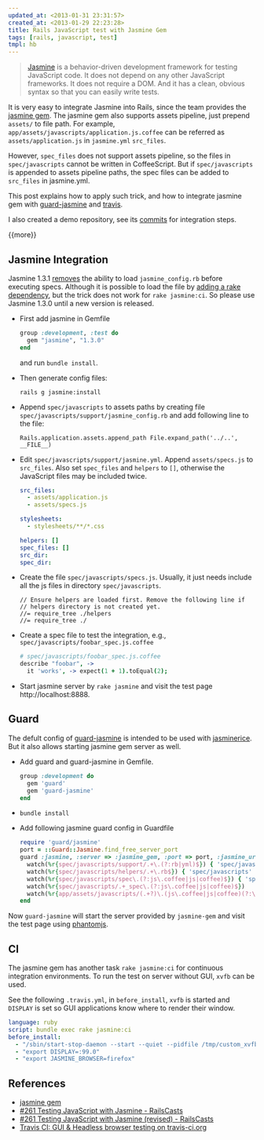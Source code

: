 ```yaml
---
updated_at: <2013-01-31 23:31:57>
created_at: <2013-01-29 22:23:28>
title: Rails JavaScript test with Jasmine Gem
tags: [rails, javascript, test]
tmpl: hb
---
```


> [Jasmine][] is a behavior-driven development framework for testing JavaScript
> code. It does not depend on any other JavaScript frameworks. It does not
> require a DOM. And it has a clean, obvious syntax so that you can easily write
> tests.

It is very easy to integrate Jasmine into Rails, since the team provides the
[jasmine gem][]. The jasmine gem also supports assets pipeline, just prepend
`assets/` to file path. For example,
`app/assets/javascripts/application.js.coffee` can be referred as
`assets/application.js` in `jasmine.yml` `src_files`.

However, `spec_files` does not support assets pipeline, so the files in
`spec/javascripts` cannot be written in CoffeeScript. But if
`spec/javascripts` is appended to assets pipeline paths, the spec files can be
added to `src_files` in jasmine.yml.

This post explains how to apply such trick, and how to integrate jasmine
gem with [guard-jasmine][] and [travis][].

I also created a demo repository, see its [commits][] for integration steps.

{{more}}

Jasmine Integration
-------------------

Jasmine 1.3.1 [removes](https://github.com/pivotal/jasmine-gem/issues/120) the
ability to load `jasmine_config.rb` before executing specs. Although it is
possible to load the file by
[adding a rake dependency][jasmine-1-3-1-load-jasmine-config], but the trick
does not work for `rake jasmine:ci`. So please use Jasmine 1.3.0 until a new
version is released.

-   First add jasmine in Gemfile

    ```ruby
    group :development, :test do
      gem "jasmine", "1.3.0"
    end
    ```

    and run `bundle install`.

-   Then generate config files:

        rails g jasmine:install

-   Append `spec/javascripts` to assets paths by creating file
    `spec/javascripts/support/jasmine_config.rb` and add following line to the
    file:
    
        Rails.application.assets.append_path File.expand_path('../..', __FILE__)

-   Edit `spec/javascripts/support/jasmine.yml`. Append `assets/specs.js` to
    `src_files`. Also set `spec_files` and `helpers` to `[]`, otherwise the
    JavaScript files may be included twice.

    ```yaml
    src_files:
      - assets/application.js
      - assets/specs.js

    stylesheets:
      - stylesheets/**/*.css

    helpers: []
    spec_files: []
    src_dir:
    spec_dir:
    ```

-   Create the file `spec/javascripts/specs.js`. Usually, it just needs include
    all the js files in directory `spec/javascripts`.

        // Ensure helpers are loaded first. Remove the following line if
        // helpers directory is not created yet.
        //= require_tree ./helpers
        //= require_tree ./

-   Create a spec file to test the integration, e.g.,
    `spec/javascripts/foobar_spec.js.coffee`

    ```coffeescript
    # spec/javascripts/foobar_spec.js.coffee
    describe "foobar", ->
      it 'works', -> expect(1 + 1).toEqual(2);
    ```

-   Start jasmine server by `rake jasmine` and visit the test page
    <span>http://localhost:8888</span>.

Guard
---------

The defult config of [guard-jasmine][] is intended to be used with
[jasminerice][]. But it also allows starting jasmine gem server as well.

-    Add guard and guard-jasmine in Gemfile.

     ```ruby
     group :development do
       gem 'guard'
       gem 'guard-jasmine'
     end
     ```

-   `bundle install`

-   Add following jasmine guard config in Guardfile

    ```ruby
    require 'guard/jasmine'
    port = ::Guard::Jasmine.find_free_server_port
    guard :jasmine, :server => :jasmine_gem, :port => port, :jasmine_url => "http://localhost:#{port}/" do
      watch(%r{spec/javascripts/support/.+\.(?:rb|yml)$}) { 'spec/javascripts' }
      watch(%r{spec/javascripts/helpers/.+\.rb$}) { 'spec/javascripts' }
      watch(%r{spec/javascripts/spec\.(?:js\.coffee|js|coffee)$}) { 'spec/javascripts' }
      watch(%r{spec/javascripts/.+_spec\.(?:js\.coffee|js|coffee)$})
      watch(%r{app/assets/javascripts/(.+?)\.(js\.coffee|js|coffee)(?:\.\w+)*$}) { |m| "spec/javascripts/#{ m[1] }_spec.#{ m[2] }" }
    end
    ```

Now `guard-jasmine` will start the server provided by `jasmine-gem` and visit
the test page using [phantomjs][].

CI
---------

The jasmine gem has another task `rake jasmine:ci` for continuous integration
environments. To run the test on server without GUI, `xvfb` can be used.

See the following `.travis.yml`, in `before_install`, `xvfb` is started and
`DISPLAY` is set so GUI applications know where to render their window.

```yaml
language: ruby
script: bundle exec rake jasmine:ci
before_install:
  - "/sbin/start-stop-daemon --start --quiet --pidfile /tmp/custom_xvfb_99.pid --make-pidfile --background --exec /usr/bin/Xvfb -- :99 -ac -screen 0 1280x1024x16"
  - "export DISPLAY=:99.0"
  - "export JASMINE_BROWSER=firefox"
```

References
----------

- [jasmine gem][]
- [#261 Testing JavaScript with Jasmine - RailsCasts][RailsCasts #261]
- [#261 Testing JavaScript with Jasmine (revised) - RailsCasts][RailsCasts #261 revised]
- [Travis CI: GUI & Headless browser testing on travis-ci.org][gui-and-headless-browsers]

[jasmine]: http://pivotal.github.com/jasmine/
[jasmine gem]: https://github.com/pivotal/jasmine-gem "jasmine-gem"
[jasminerice]: https://github.com/bradphelan/jasminerice "bradphelan/jasminerice"
[guard-jasmine]: https://github.com/netzpirat/guard-jasmine "netzpirat/guard-jasmine"
[travis]: https://travis-ci.org/ "Travis CI"
[railscasts #261]: http://railscasts.com/episodes/261-testing-javascript-with-jasmine "#261 Testing JavaScript with Jasmine - RailsCasts"
[railscasts #261 revised]: http://railscasts.com/episodes/261-testing-javascript-with-jasmine-revised "#261 Testing JavaScript with Jasmine (revised) - RailsCasts"
[jasmine-gem issue #120]: https://github.com/pivotal/jasmine-gem/issues/120 "jasmine_config.rb is not read in Jasmine 1.3.1"
[jasmine-1-3-1-load-jasmine-config]: http://log.iany.me/post/41885818751/ "Load jasmine_config.rb in jasmine 1.3.1"
[phantomjs]: http://phantomjs.org/ "PhantomJS: Headless WebKit with JavaScript API"
[gui-and-headless-browsers]: http://about.travis-ci.org/docs/user/gui-and-headless-browsers/ "Travis CI: GUI & Headless browser testing on travis-ci.org"
[commits]: https://github.com/doitian/rails-jasmine-demo/commits/master
